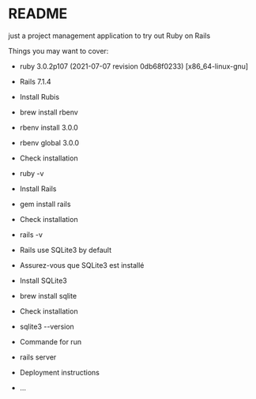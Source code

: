 
# README

just a project management application to try out Ruby on Rails

Things you may want to cover:

* ruby 3.0.2p107 (2021-07-07 revision 0db68f0233) [x86_64-linux-gnu]
* Rails 7.1.4

* Install Rubis
* brew install rbenv
* rbenv install 3.0.0
* rbenv global 3.0.0

* Check installation
* ruby -v

* Install Rails
* gem install rails

* Check installation
* rails -v

* Rails use SQLite3 by default
* Assurez-vous que SQLite3 est installé

* Install SQLite3
* brew install sqlite

* Check installation
* sqlite3 --version

* Commande for run
* rails server

* Deployment instructions

* ...

